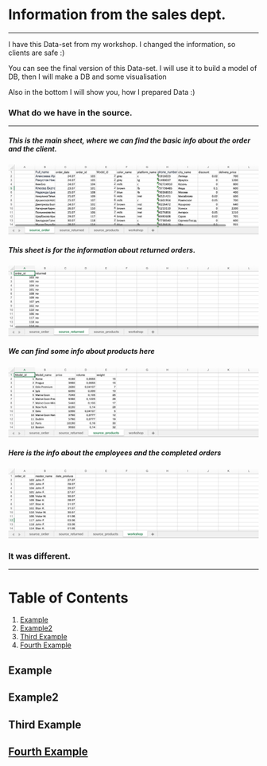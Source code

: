 # Information from the sales dept. 
-------------------------------
I have this Data-set from my workshop. I changed the information, so clients are safe :)

You can see the final version of this Data-set. I will use it to build a model of DB, then I will make a DB and some visualisation

Also in the bottom I will show you, how I prepared Data :)



### What do we have in the source.
-------------------------------

##### This is the main sheet, where we can find the basic info about the order and the client.
![source_screen_1](https://github.com/victorjulyin/uncle_cat_shop/blob/main/source/ss1.png)

##### This sheet is for the information about returned orders.
![source_screen_2](https://github.com/victorjulyin/uncle_cat_shop/blob/main/source/ss2.png)

##### We can find some info about products here
![source_screen_3](https://github.com/victorjulyin/uncle_cat_shop/blob/main/source/ss3.png)

##### Here is the info about the employees and the completed orders
![source_screen_4](https://github.com/victorjulyin/uncle_cat_shop/blob/main/source/ss4.png)




### It was different.
-------------------------------


# Table of Contents
1. [Example](#example)
2. [Example2](#example2)
3. [Third Example](#third-example)
4. [Fourth Example](#fourth-examplehttpwwwfourthexamplecom)


## Example
## Example2
## Third Example
## [Fourth Example](http://www.fourthexample.com) 